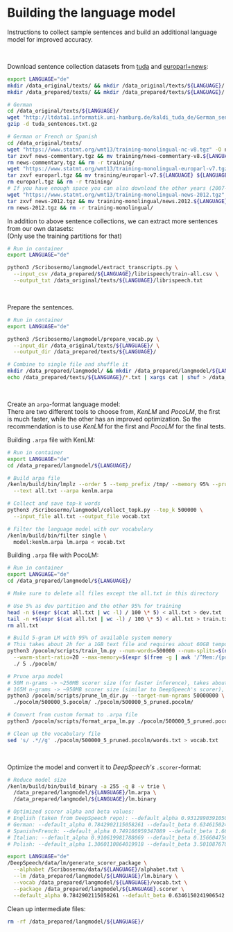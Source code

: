 # Building the language model

Instructions to collect sample sentences and build an additional language model for improved accuracy.

<br/>

Download sentence collection datasets from [tuda](http://ltdata1.informatik.uni-hamburg.de/kaldi_tuda_de/)
and [europarl+news](https://www.statmt.org/wmt13/translation-task.html):

```bash
export LANGUAGE="de"
mkdir /data_original/texts/ && mkdir /data_original/texts/${LANGUAGE}/
mkdir /data_prepared/texts/ && mkdir /data_prepared/texts/${LANGUAGE}/

# German
cd /data_original/texts/${LANGUAGE}/
wget "http://ltdata1.informatik.uni-hamburg.de/kaldi_tuda_de/German_sentences_8mil_filtered_maryfied.txt.gz" -O tuda_sentences.txt.gz
gzip -d tuda_sentences.txt.gz

# German or French or Spanish
cd /data_original/texts/
wget "https://www.statmt.org/wmt13/training-monolingual-nc-v8.tgz" -O news-commentary.tgz
tar zxvf news-commentary.tgz && mv training/news-commentary-v8.${LANGUAGE} ${LANGUAGE}/news-commentary-v8.txt
rm news-commentary.tgz && rm -r training/
wget "https://www.statmt.org/wmt13/training-monolingual-europarl-v7.tgz" -O europarl.tgz
tar zxvf europarl.tgz && mv training/europarl-v7.${LANGUAGE} ${LANGUAGE}/europarl-v7.txt
rm europarl.tgz && rm -r training/
# If you have enough space you can also download the other years (2007-2011)
wget "https://www.statmt.org/wmt13/training-monolingual-news-2012.tgz" -O news-2012.tgz
tar zxvf news-2012.tgz && mv training-monolingual/news.2012.${LANGUAGE}.shuffled ${LANGUAGE}/news.2012.txt
rm news-2012.tgz && rm -r training-monolingual/
```

In addition to above sentence collections, we can extract more sentences from our own datasets: \
(Only use the training partitions for that)

```bash
# Run in container
export LANGUAGE="de"

python3 /Scribosermo/langmodel/extract_transcripts.py \
  --input_csv /data_prepared/${LANGUAGE}/librispeech/train-all.csv \
  --output_txt /data_original/texts/${LANGUAGE}/librispeech.txt
```

<br/>

Prepare the sentences.

```bash
# Run in container
export LANGUAGE="de"

python3 /Scribosermo/langmodel/prepare_vocab.py \
  --input_dir /data_original/texts/${LANGUAGE}/ \
  --output_dir /data_prepared/texts/${LANGUAGE}/

# Combine to single file and shuffle it
mkdir /data_prepared/langmodel/ && mkdir /data_prepared/langmodel/${LANGUAGE}/
echo /data_prepared/texts/${LANGUAGE}/*.txt | xargs cat | shuf > /data_prepared/langmodel/${LANGUAGE}/all.txt
```

<br/>

Create an `arpa`-format language model: \
There are two different tools to choose from, _KenLM_ and _PocoLM_, the first is much faster, while the other has an improved optimization.
So the recommendation is to use _KenLM_ for the first and _PocoLM_ for the final tests.

Building `.arpa` file with KenLM:

```bash
# Run in container
export LANGUAGE="de"
cd /data_prepared/langmodel/${LANGUAGE}/

# Build arpa file
/kenlm/build/bin/lmplz --order 5 --temp_prefix /tmp/ --memory 95% --prune 0 0 1 \
  --text all.txt --arpa kenlm.arpa

# Collect and save top-k words
python3 /Scribosermo/langmodel/collect_topk.py --top_k 500000 \
  --input_file all.txt --output_file vocab.txt

# Filter the language model with our vocabulary
/kenlm/build/bin/filter single \
  model:kenlm.arpa lm.arpa < vocab.txt
```

Building `.arpa` file with PocoLM:

```bash
# Run in container
export LANGUAGE="de"
cd /data_prepared/langmodel/${LANGUAGE}/

# Make sure to delete all files except the all.txt in this directory

# Use 5% as dev partition and the other 95% for training
head -n $(expr $(cat all.txt | wc -l) / 100 \* 5) < all.txt > dev.txt
tail -n +$(expr $(cat all.txt | wc -l) / 100 \* 5) < all.txt > train.txt
rm all.txt

# Build 5-gram LM with 95% of available system memory
# This takes about 2h for a 1GB text file and requires about 60GB temporary disk space
python3 /pocolm/scripts/train_lm.py --num-words=500000 --num-splits=$(nproc) \
  --warm-start-ratio=20 --max-memory=$(expr $(free -g | awk '/^Mem:/{print $7}') \* 95 / 100)G \
  ./ 5 ./pocolm/

# Prune arpa model
# 50M n-grams -> ~250MB scorer size (for faster inference), takes about 2h
# 165M n-grams -> ~950MB scorer size (similar to DeepSpeech's scorer), did take about 6h
python3 /pocolm/scripts/prune_lm_dir.py --target-num-ngrams 50000000 \
  ./pocolm/500000_5.pocolm/ ./pocolm/500000_5_pruned.pocolm/

# Convert from custom format to .arpa file
python3 /pocolm/scripts/format_arpa_lm.py ./pocolm/500000_5_pruned.pocolm/ > lm.arpa

# Clean up the vocabulary file
sed 's/ .*//g' ./pocolm/500000_5_pruned.pocolm/words.txt > vocab.txt
```

<br/>

Optimize the model and convert it to _DeepSpeech's_ `.scorer`-format:

```bash
# Reduce model size
/kenlm/build/bin/build_binary -a 255 -q 8 -v trie \
  /data_prepared/langmodel/${LANGUAGE}/lm.arpa \
  /data_prepared/langmodel/${LANGUAGE}/lm.binary

# Optimized scorer alpha and beta values:
# English (taken from DeepSpeech repo): --default_alpha 0.931289039105002 --default_beta 1.1834137581510284
# German: --default_alpha 0.7842902115058261 --default_beta 0.6346150241906542
# Spanish+French: --default_alpha 0.749166959347089 --default_beta 1.6627453128820517
# Italian: --default_alpha 0.910619981788069 --default_beta 0.15660475671195578
# Polish: --default_alpha 1.3060110864019918 --default_beta 3.5010876706821334

export LANGUAGE="de"
/DeepSpeech/data/lm/generate_scorer_package \
  --alphabet /Scribosermo/data/${LANGUAGE}/alphabet.txt \
  --lm /data_prepared/langmodel/${LANGUAGE}/lm.binary \
  --vocab /data_prepared/langmodel/${LANGUAGE}/vocab.txt \
  --package /data_prepared/langmodel/${LANGUAGE}.scorer \
  --default_alpha 0.7842902115058261 --default_beta 0.6346150241906542
```

Clean up intermediate files:

```bash
rm -rf /data_prepared/langmodel/${LANGUAGE}/
```
